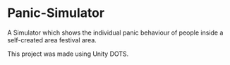 # Panic-Simulator
A Simulator which shows the individual panic behaviour of people inside a self-created area festival area.

This project was made using Unity DOTS.
